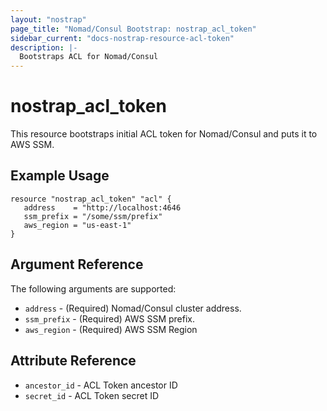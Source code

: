 ```yaml
---
layout: "nostrap"
page_title: "Nomad/Consul Bootstrap: nostrap_acl_token"
sidebar_current: "docs-nostrap-resource-acl-token"
description: |-
  Bootstraps ACL for Nomad/Consul 
---
```


# nostrap_acl_token

This resource bootstraps initial ACL token for Nomad/Consul and puts it to AWS SSM.

## Example Usage

```hcl
resource "nostrap_acl_token" "acl" {
   address    = "http://localhost:4646
   ssm_prefix = "/some/ssm/prefix"
   aws_region = "us-east-1"
}
```

## Argument Reference

The following arguments are supported:

* `address` - (Required) Nomad/Consul cluster address.
* `ssm_prefix` - (Required) AWS SSM prefix.
* `aws_region` - (Required) AWS SSM Region

## Attribute Reference

* `ancestor_id` - ACL Token ancestor ID
* `secret_id` - ACL Token secret ID
